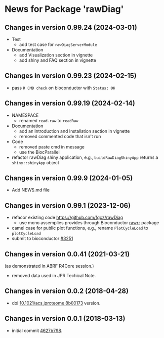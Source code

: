 # News for Package 'rawDiag'

## Changes in version 0.99.24 (2024-03-01)

* Test
  * add test case for `rawDiagServerModule`
* Documentation
  * add Visualization section in vignette 
  * add shiny and FAQ section in vignette

## Changes in version 0.99.23 (2024-02-15)

* pass `R CMD check` on bioconductor with `Status: OK`

## Changes in version 0.99.19 (2024-02-14)

* NAMESPACE
  * renamed `read.raw` to `readRaw`
* Documentation
  * add an Introduction and Installation section in vignette
  * removed commented code that isn't run
* Code
  * removed paste cmd in message
  * use the BiocParallel 
* refactor rawDiag shiny application, e.g., `buildRawDiagShinyApp`
returns a `shiny::shinyApp` object

## Changes in version 0.99.9 (2024-01-05)

* Add NEWS.md file

## Changes in version 0.99.1 (2023-12-06)

* refacor existing code https://github.com/fgcz/rawDiag
  * use mono assemplies provides through Bioconductor [rawrr](https://bioconductor.org/packages/rawrr/) package
* camel case for public plot functions, e.g., rename
`PlotCycleLoad` to `plotCycleLoad`
* submit to bioconductor [#3251](https://github.com/Bioconductor/Contributions/issues/3251)

## Changes in version 0.0.41 (2021-03-21)
(as demonstrated in ABRF R4Core session.)

* removed data used in JPR Techical Note.

## Changes in version 0.0.2 (2018-04-28)

* doi [10.1021/acs.jproteome.8b00173](https://pubs.acs.org/doi/10.1021/acs.jproteome.8b00173) version.

## Changes in version 0.0.1 (2018-03-13)

* initial commit [4627b798](https://github.com/fgcz/rawDiag/commit/4627b798151cac71e156094fcf5e5d99af037693).
